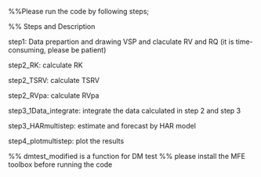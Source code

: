 %%Please run the code by following steps;

%% Steps and Description

step1: Data prepartion and drawing VSP and claculate RV and RQ (it is time-consuming, please be patient)

step2_RK: calculate RK

step2_TSRV: calculate TSRV

step2_RVpa: calculate RVpa

step3_1Data_integrate: integrate the data calculated in step 2 and step 3

step3_HARmultistep: estimate and forecast by HAR model

step4_plotmultistep: plot the results

%% dmtest_modified is a function for DM test 
%% please install the MFE toolbox before running the code
